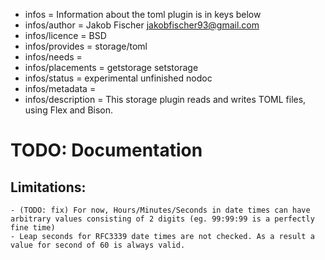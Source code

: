 - infos = Information about the toml plugin is in keys below
- infos/author = Jakob Fischer <jakobfischer93@gmail.com>
- infos/licence = BSD
- infos/provides = storage/toml
- infos/needs =
- infos/placements = getstorage setstorage
- infos/status = experimental unfinished nodoc
- infos/metadata =
- infos/description = This storage plugin reads and writes TOML files, using Flex and Bison.

# TODO: Documentation

## Limitations:
    - (TODO: fix) For now, Hours/Minutes/Seconds in date times can have arbitrary values consisting of 2 digits (eg. 99:99:99 is a perfectly fine time) 
    - Leap seconds for RFC3339 date times are not checked. As a result a value for second of 60 is always valid.
